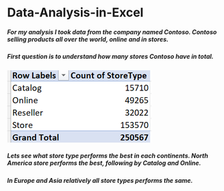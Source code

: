 # Data-Analysis-in-Excel
##### For my analysis I took data from the company named Contoso. Contoso selling products all over the world, online and in stores. 
##### First question is to understand how many stores Contoso have in total. 
![Image alt](https://github.com/NataliaMak20/Data-Analysis-in-Excel/blob/main/ContosoData.png)
##### Lets see what store type performs the best in each continents. North America store performs the best, following by Catalog and Online. 
##### In Europe and Asia relatively all store types performs the same.
